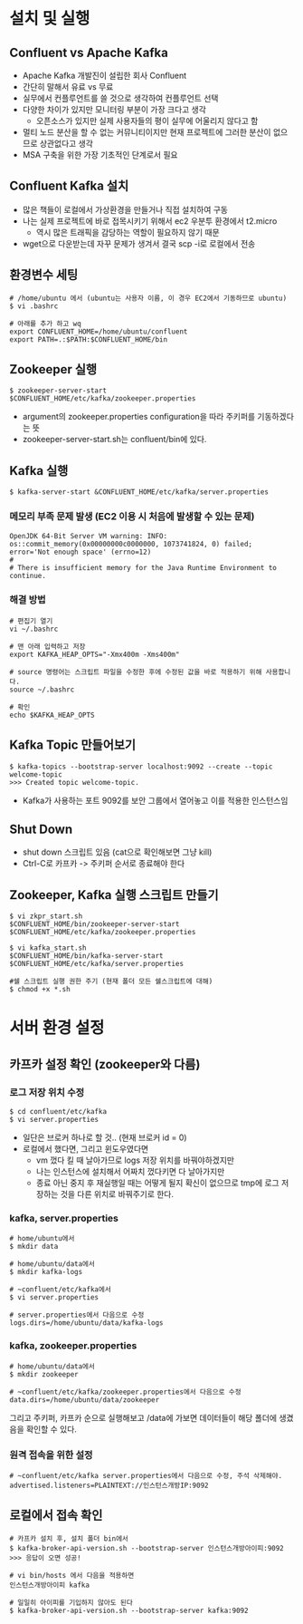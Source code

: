 # 설치 및 실행
## Confluent vs Apache Kafka
- Apache Kafka 개발진이 설립한 회사 Confluent
- 간단히 말해서 유료 vs 무료
- 실무에서 컨플루언트를 쓸 것으로 생각하여 컨플루언트 선택
- 다양한 차이가 있지만 모니터링 부분이 가장 크다고 생각
  - 오픈소스가 있지만 실제 사용자들의 평이 실무에 어울리지 않다고 함
- 멀티 노드 분산을 할 수 없는 커뮤니티이지만 현재 프로젝트에 그러한 분산이 없으므로 상관없다고 생각
- MSA 구축을 위한 가장 기초적인 단계로서 필요

## Confluent Kafka 설치
- 많은 책들이 로컬에서 가상환경을 만들거나 직접 설치하여 구동
- 나는 실제 프로젝트에 바로 접목시키기 위해서 ec2 우분투 환경에서 t2.micro
  - 역시 많은 트래픽을 감당하는 역할이 필요하지 않기 때문
- wget으로 다운받는데 자꾸 문제가 생겨서 결국 scp -i로 로컬에서 전송

## 환경변수 세팅
~~~
# /home/ubuntu 에서 (ubuntu는 사용자 이름, 이 경우 EC2에서 기동하므로 ubuntu)
$ vi .bashrc

# 아래를 추가 하고 wq
export CONFLUENT_HOME=/home/ubuntu/confluent
export PATH=.:$PATH:$CONFLUENT_HOME/bin
~~~

## Zookeeper 실행
~~~
$ zookeeper-server-start $CONFLUENT_HOME/etc/kafka/zookeeper.properties
~~~
- argument의 zookeeper.properties configuration을 따라 주키퍼를 기동하겠다는 뜻
- zookeeper-server-start.sh는 confluent/bin에 있다.

## Kafka 실행
~~~
$ kafka-server-start &CONFLUENT_HOME/etc/kafka/server.properties
~~~

### 메모리 부족 문제 발생 (EC2 이용 시 처음에 발생할 수 있는 문제)
~~~
OpenJDK 64-Bit Server VM warning: INFO: os::commit_memory(0x00000000c0000000, 1073741824, 0) failed; error='Not enough space' (errno=12)
#
# There is insufficient memory for the Java Runtime Environment to continue.
~~~

### 해결 방법
~~~
# 편집기 열기
vi ~/.bashrc

# 맨 아래 입력하고 저장
export KAFKA_HEAP_OPTS="-Xmx400m -Xms400m"

# source 명령어는 스크립트 파일을 수정한 후에 수정된 값을 바로 적용하기 위해 사용합니다.
source ~/.bashrc

# 확인
echo $KAFKA_HEAP_OPTS
~~~

## Kafka Topic 만들어보기
~~~
$ kafka-topics --bootstrap-server localhost:9092 --create --topic welcome-topic
>>> Created topic welcome-topic.
~~~
- Kafka가 사용하는 포트 9092를 보안 그룹에서 열어놓고 이를 적용한 인스턴스임

## Shut Down
- shut down 스크립트 있음 (cat으로 확인해보면 그냥 kill)
- Ctrl-C로 카프카 -> 주키퍼 순서로 종료해야 한다

## Zookeeper, Kafka 실행 스크립트 만들기
~~~
$ vi zkpr_start.sh
$CONFLUENT_HOME/bin/zookeeper-server-start $CONFLUENT_HOME/etc/kafka/zookeeper.properties

$ vi kafka_start.sh
$CONFLUENT_HOME/bin/kafka-server-start $CONFLUENT_HOME/etc/kafka/server.properties

#쉘 스크립트 실행 권한 주기 (현재 폴더 모든 쉘스크립트에 대해)
$ chmod +x *.sh
~~~

# 서버 환경 설정
## 카프카 설정 확인 (zookeeper와 다름)
### 로그 저장 위치 수정
~~~
$ cd confluent/etc/kafka
$ vi server.properties
~~~
- 일단은 브로커 하나로 할 것.. (현재 브로커 id = 0)
- 로컬에서 했다면, 그리고 윈도우였다면 
  - vm 껐다 킬 때 날아가므로 logs 저장 위치를 바꿔야하겠지만
  - 나는 인스턴스에 설치해서 어짜치 껐다키면 다 날아가지만
  - 종료 아닌 중지 후 재실행일 때는 어떻게 될지 확신이 없으므로 tmp에 로그 저장하는 것을 다른 위치로 바꿔주기로 한다.

### kafka, server.properties
~~~
# home/ubuntu에서
$ mkdir data

# home/ubuntu/data에서
$ mkdir kafka-logs

# ~confluent/etc/kafka에서
$ vi server.properties

# server.properties에서 다음으로 수정
logs.dirs=/home/ubuntu/data/kafka-logs
~~~

### kafka, zookeeper.properties
~~~
# home/ubuntu/data에서
$ mkdir zookeeper

# ~confluent/etc/kafka/zookeeper.properties에서 다음으로 수정
data.dirs=/home/ubuntu/data/zookeeper
~~~

그리고 주키퍼, 카프카 순으로 실행해보고 /data에 가보면 데이터들이 해당 폴더에 생겼음을 확인할 수 있다.

### 원격 접속을 위한 설정
~~~
# ~confluent/etc/kafka server.properties에서 다음으로 수정, 주석 삭제해야.
advertised.listeners=PLAINTEXT://인스턴스개방IP:9092
~~~

## 로컬에서 접속 확인
~~~
# 카프카 설치 후, 설치 폴더 bin에서
$ kafka-broker-api-version.sh --bootstrap-server 인스턴스개방아이피:9092
>>> 응답이 오면 성공!

# vi bin/hosts 에서 다음을 적용하면
인스턴스개방아이피 kafka

# 일일히 아이피를 기입하지 않아도 된다
$ kafka-broker-api-version.sh --bootstrap-server kafka:9092
~~~